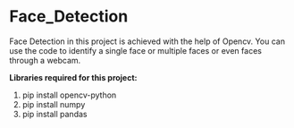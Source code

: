 # Face_Detection

Face Detection in this project is achieved with the help of Opencv. You can use the code to identify a single face or multiple faces or even faces through a webcam.

**Libraries required for this project:**

1. pip install opencv-python
2. pip install numpy
3. pip install pandas
